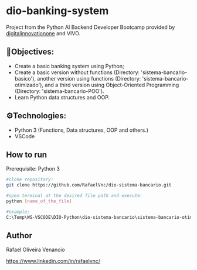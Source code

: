 # dio-banking-system
Project from the Python AI Backend Developer Bootcamp provided by [digitalinnovationone](https://www.google.com/url?sa=t&rct=j&q=&esrc=s&source=web&cd=&cad=rja&uact=8&ved=2ahUKEwjA1a6LjuOFAxVgr5UCHUirCaYQjBB6BAgMEAE&url=https%3A%2F%2Fweb.dio.me%2F&usg=AOvVaw0dwYA1hr1DsZZOmIkcAAcc&opi=89978449) and VIVO.

## 🎯Objectives:
- Create a basic banking system using Python;
- Create a basic version without functions (Directory: 'sistema-bancario-basico'), another version using functions (Directory: 'sistema-bancario-otimizado'), and a third version using Object-Oriented Programming (Directory: 'sistema-bancario-POO').
- Learn Python data structures and OOP.

## ⚙️Technologies:
- Python 3 (Functions, Data structures, OOP and others.)
- VSCode

## How to run
Prerequisite: Python 3
```bash
#clone repository:
git clone https://github.com/RafaelVnc/dio-sistema-bancario.git

#open terminal at the desired file path and execute:
python [name_of_the_file]

#example:
C:\Temp\WS-VSCODE\DIO-Python\dio-sistema-bancario\sistema-bancario-otimizado>python banking_system.py
```
## Author
Rafael Oliveira Venancio

https://www.linkedin.com/in/rafaelvnc/